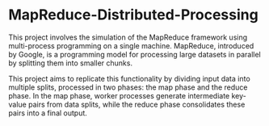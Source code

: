 # MapReduce-Distributed-Processing

This project involves the simulation of the MapReduce framework using multi-process programming on a single machine. MapReduce, introduced by Google, is a programming model for processing large datasets in parallel by splitting them into smaller chunks.

This project aims to replicate this functionality by dividing input data into multiple splits, processed in two phases: the map phase and the reduce phase. In the map phase, worker processes generate intermediate key-value pairs from data splits, while the reduce phase consolidates these pairs into a final output.